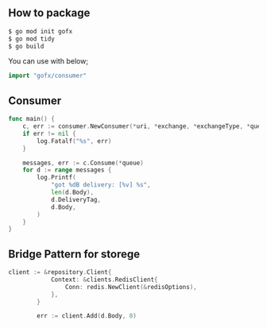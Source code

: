 
How to package
---------------
```sh
$ go mod init gofx
$ go mod tidy
$ go build
```

You can use with below;
```go
import "gofx/consumer"
```

Consumer
---------------
```go
func main() {
	c, err := consumer.NewConsumer(*uri, *exchange, *exchangeType, *queue, *bindingKey, *consumerTag)
	if err != nil {
		log.Fatalf("%s", err)
	}

	messages, err := c.Consume(*queue)
	for d := range messages {
		log.Printf(
			"got %dB delivery: [%v] %s",
			len(d.Body),
			d.DeliveryTag,
			d.Body,
		)
	}
}
```


Bridge Pattern for storege
------------------------------

```go
client := &repository.Client{
			Context: &clients.RedisClient{
				Conn: redis.NewClient(&redisOptions),
			},
		}

		err := client.Add(d.Body, 0)
```